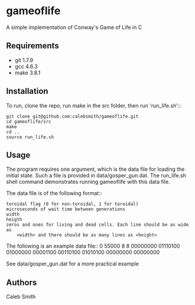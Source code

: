gameoflife
==========

A simple implementation of Conway's Game of Life in C


Requirements
------------

 * git 1.7.9
 * gcc 4.6.3
 * make 3.8.1


Installation
------------
To run, clone the repo, run make in the src folder, then run 'run_life.sh'::

    git clone git@github.com:calebsmith/gameoflife.git
    cd gameoflife/src
    make
    cd ..
    source run_life.sh


Usage
-----

The program requires one argument, which is the data file for loading the
initial state. Such a file is provided in data/gosper_gun.dat. The run_life.sh
shell command demonstrates running gameoflife with this data file.

The data file is of the following format::

    toroidal flag (0 for non-toroidal, 1 for toroidal)
    microseconds of wait time between generations
    width
    heigth
    zeros and ones for living and dead cells. Each line should be as wide as
        <width> and there should be as many lines as <height>

The following is an example data file::
0
55000
8
8
00000000
01110100
01000000
00001100
00110100
01010100
00000000
00000000

See data/gosper_gun.dat for a more practical example

Authors
-------
Caleb Smith
